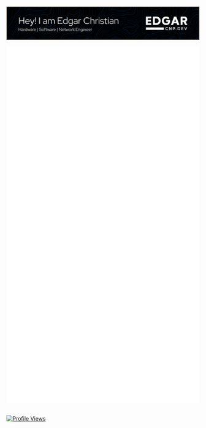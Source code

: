#
<p align="center">
  <a href=#>
    <img src="/assets/header.png">
  </a>
</p>

<!---
<div align="center">
    <img src="https://github-readme-quotes-bay.vercel.app/quote?theme=tokyonight&quotesUrl=https://github.com/edgarcnp/edgarcnp/blob/main/assets/quotes.json" alt="Quote" width="894px">
</div>
--->

<p align="center">
  <a href=#>
    <img src="/github-metrics.svg" alt="Metrics" width="894px">
  </a>
</p>

##
[![Profile Views](https://komarev.com/ghpvc/?username=edgarcnp&label=Profile%20views&color=0e75b6&style=flat)](https://www.github.com/edgarcnp)
<!--[![StackOverflow](https://stackoverflow-badge.onrender.com/api/StackOverflowBadge/13663851)](https://stackoverflow.com/users/13663851/pecorinodev)-->

<!---
edgarcnp/edgarcnp is a ✨ special ✨ repository because its `README.md` (this file) appears on your GitHub profile.
You can click the Preview link to take a look at your changes.
--->
